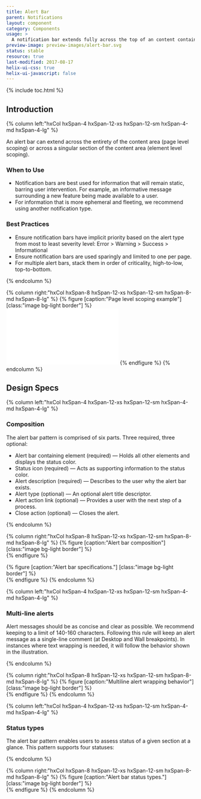 ```yaml
---
title: Alert Bar
parent: Notifications
layout: component
category: Components
usage: >
  A notification bar extends fully across the top of an content container within a Helix interface in order to provide the user with feedback relating to the status of the item. It can be scoped across the entirety of the content area (page level scoping) or scoped to extend across a singular section of the content area (element level scoping).
preview-image: preview-images/alert-bar.svg
status: stable
resource: true
last-modified: 2017-08-17
helix-ui-css: true
helix-ui-javascript: false
---
```


{% include toc.html %}

<section class="static-section" markdown="1">

## Introduction

<div class="hxRow"  markdown="1">
{% column left:"hxCol hxSpan-4 hxSpan-12-xs hxSpan-12-sm hxSpan-4-md hxSpan-4-lg" %}

An alert bar can extend across the entirety of the content area (page level scoping) or across a singular section of the content area (element level scoping).

### When to Use

- Notification bars are best used for information that will remain static, barring user intervention. For example, an informative message surrounding a new feature being made available to a user.
- For information that is more ephemeral and fleeting, we recommend using another notification type.

### Best Practices

- Ensure notification bars have implicit priority based on the alert type from most to least severity level: Error > Warning > Success > Informational
- Ensure notification bars are used sparingly and limited to one per page.
- For multiple alert bars, stack them in order of criticality, high-to-low, top-to-bottom.

{% endcolumn %}

{% column right:"hxCol hxSpan-8 hxSpan-12-xs hxSpan-12-sm hxSpan-8-md hxSpan-8-lg" %}
{% figure [caption:"Page level scoping example"] [class:"image bg-light border"] %}
 <embed src="{{site.url}}/assets/images/components/content-areas/alerts/alert-bar-hero.svg"/>
{% endfigure %}
{% endcolumn %}
</div>

</section>

<section class="static-section" markdown="1">

## Design Specs

<div class="hxRow"  markdown="1">
{% column left:"hxCol hxSpan-4 hxSpan-12-xs hxSpan-12-sm hxSpan-4-md hxSpan-4-lg" %}

### Composition

The alert bar pattern is comprised of six parts. Three required, three
optional:

- Alert bar containing element (required) — Holds all other elements and displays the status color.
- Status icon (required) — Acts as supporting information to the status color.
- Alert description (required) — Describes to the user why the alert bar exists.
- Alert type (optional) — An optional alert title descriptor.
- Alert action link (optional) — Provides a user with the next step of a process.
- Close action (optional) — Closes the alert.

{% endcolumn %}

{% column right:"hxCol hxSpan-8 hxSpan-12-xs hxSpan-12-sm hxSpan-8-md hxSpan-8-lg" %}
{% figure [caption:"Alert bar composition"] [class:"image bg-light border"] %}
 <embed src="{{site.url}}/assets/images/components/content-areas/alerts/alert-bar-composition.png" width="617"/>
{% endfigure %}

{% figure [caption:"Alert bar specifications."] [class:"image bg-light border"] %}
 <embed src="{{site.url}}/assets/images/components/content-areas/alerts/alert-bar-specs.png" width="617"/>
{% endfigure %}
{% endcolumn %}
</div>

</section>

<section class="static-section" markdown="1">

<div class="hxRow"  markdown="1">
{% column left:"hxCol hxSpan-4 hxSpan-12-xs hxSpan-12-sm hxSpan-4-md hxSpan-4-lg" %}

### Multi-line alerts

Alert messages should be as concise and clear as possible. We recommend keeping to a limit of 140-160 characters. Following this rule will keep an alert message as a single-line comment (at Desktop and Wall breakpoints). In instances where text wrapping is needed, it will follow the behavior shown in the illustration.

{% endcolumn %}

{% column right:"hxCol hxSpan-8 hxSpan-12-xs hxSpan-12-sm hxSpan-8-md hxSpan-8-lg" %}
{% figure [caption:"Multiline alert wrapping behavior"] [class:"image bg-light border"] %}
 <embed src="{{site.url}}/assets/images/components/content-areas/alerts/alert-bar-multiline-alerts.png" width="617"/>
{% endfigure %}
{% endcolumn %}
</div>

</section>

<section class="static-section" markdown="1">

<div class="hxRow"  markdown="1">
{% column left:"hxCol hxSpan-4 hxSpan-12-xs hxSpan-12-sm hxSpan-4-md hxSpan-4-lg" %}

### Status types

The alert bar pattern enables users to assess status of a given section at a glance. This pattern supports four statuses:

{% endcolumn %}

{% column right:"hxCol hxSpan-8 hxSpan-12-xs hxSpan-12-sm hxSpan-8-md hxSpan-8-lg" %}
{% figure [caption:"Alert bar status types."] [class:"image bg-light border"] %}
 <embed src="{{site.url}}/assets/images/components/content-areas/alerts/alert-bar-status-types.png" width="617px"/>
{% endfigure %}
{% endcolumn %}
</div>

</section>
